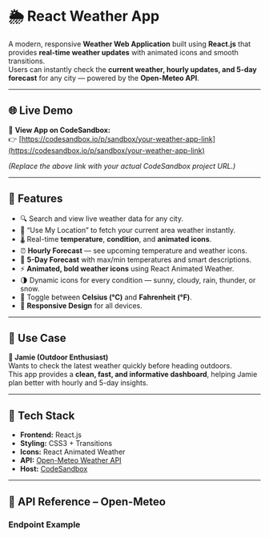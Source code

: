 # 🌦️ React Weather App

A modern, responsive **Weather Web Application** built using **React.js** that provides **real-time weather updates** with animated icons and smooth transitions.  
Users can instantly check the **current weather, hourly updates, and 5-day forecast** for any city — powered by the **Open-Meteo API**.

---

## 🌐 Live Demo

🎯 **View App on CodeSandbox:**  
👉 [https://codesandbox.io/p/sandbox/your-weather-app-link](https://codesandbox.io/p/sandbox/your-weather-app-link)

*(Replace the above link with your actual CodeSandbox project URL.)*

---

## 🚀 Features

- 🔍 Search and view live weather data for any city.  
- 📍 “Use My Location” to fetch your current area weather instantly.  
- 🌡️ Real-time **temperature**, **condition**, and **animated icons**.  
- ⏰ **Hourly Forecast** — see upcoming temperature and weather icons.  
- 📅 **5-Day Forecast** with max/min temperatures and smart descriptions.  
- ⚡ **Animated, bold weather icons** using React Animated Weather.  
- 🌗 Dynamic icons for every condition — sunny, cloudy, rain, thunder, or snow.  
- 🔄 Toggle between **Celsius (°C)** and **Fahrenheit (°F)**.  
- 📱 **Responsive Design** for all devices.  

---

## 🧠 Use Case

**👤 Jamie (Outdoor Enthusiast)**  
Wants to check the latest weather quickly before heading outdoors.  
This app provides a **clean, fast, and informative dashboard**, helping Jamie plan better with hourly and 5-day insights.

---

## 🧩 Tech Stack

- **Frontend:** React.js  
- **Styling:** CSS3 + Transitions  
- **Icons:** React Animated Weather  
- **API:** [Open-Meteo Weather API](https://open-meteo.com/)  
- **Host:** [CodeSandbox](https://codesandbox.io/)  

---

## 🧠 API Reference – Open-Meteo

### Endpoint Example
